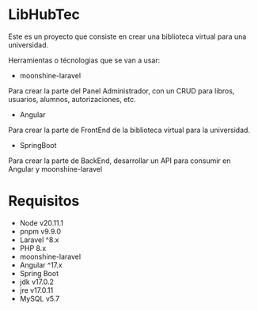 # LibHubTec

Este es un proyecto que consiste en crear una biblioteca virtual para una universidad.

Herramientas o técnologias que se van a usar:

* moonshine-laravel 

Para crear la parte del Panel Administrador, con un CRUD para libros, usuarios, alumnos, autorizaciones, etc. 

* Angular 

Para crear la parte de FrontEnd de la biblioteca virtual para la universidad.

* SpringBoot

Para crear la parte de BackEnd, desarrollar un API para consumir en Angular y moonshine-laravel

# Requisitos

* Node v20.11.1
* pnpm v9.9.0
* Laravel ^8.x
* PHP 8.x
* moonshine-laravel 
* Angular ^17.x
* Spring Boot
* jdk v17.0.2
* jre v17.0.11
* MySQL v5.7